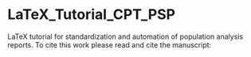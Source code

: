 # LaTeX_Tutorial_CPT_PSP
LaTeX tutorial for standardization and automation of population analysis reports. To cite this work please read and cite the manuscript:
